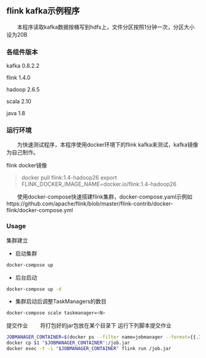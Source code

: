 ## flink kafka示例程序
&emsp;&emsp;本程序读取kafka数据按桶写到hdfs上，文件分区按照1分钟一次，分区大小设为20B
### 各组件版本
kafka 0.8.2.2

flink 1.4.0

hadoop 2.6.5

scala 2.10

java 1.8
### 运行环境
&emsp;&emsp;为快速测试程序，本程序使用docker环境下的flink kafka来测试，kafka镜像为自己制作。

flink docker镜像
> docker pull flink:1.4-hadoop26
> export FLINK_DOCKER_IMAGE_NAME=docker.io/flink:1.4-hadoop26

&emsp;&emsp;使用docker-compose快速搭建flink集群，docker-compose.yaml示例如https://github.com/apache/flink/blob/master/flink-contrib/docker-flink/docker-compose.yml

### Usage
集群建立

* 启动集群
```bash
docker-compose up
```
* 后台启动
```bash
docker-compose up -d
```
* 集群启动后调整TaskManagers的数目
```bash
docker-compose scale taskmanager=<N>
```
提交作业
&emsp;&emsp;将打包好的jar包放在某个目录下
运行下列脚本提交作业
```bash
JOBMANAGER_CONTAINER=$(docker ps --filter name=jobmanager --format={{.ID}})
docker cp $1 "$JOBMANAGER_CONTAINER":/job.jar
docker exec -t -i "$JOBMANAGER_CONTAINER" flink run /job.jar
```


